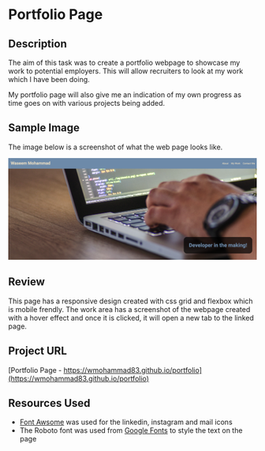 # Portfolio Page

## Description

The aim of this task was to create a portfolio webpage to showcase my work to potential employers. This will allow recruiters to look at my work which I have been doing.

My portfolio page will also give me an indication of my own progress as time goes on with various projects being added.

## Sample Image
The image below is a screenshot of what the web page looks like. 

![My portfolio webpage includes a navigation bar, a header image, my cork section and a contact section](assets/projectPic.png)

## Review
This page has a responsive design created with css grid and flexbox which is mobile frendly. The work area has a screenshot of the webpage created with a hover effect and once it is clicked, it will open a new tab to the linked page.  

## Project URL

[Portfolio Page - https://wmohammad83.github.io/portfolio](https://wmohammad83.github.io/portfolio)

## Resources Used
- [Font Awsome](https://fontawesome.com/) was used for the linkedin, instagram and mail icons
- The Roboto font was used from [Google Fonts](https://fonts.google.com/) to style the text on the page